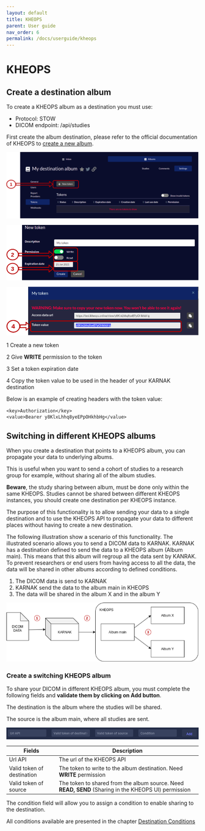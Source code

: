 ```yaml
---
layout: default
title: KHEOPS
parent: User guide
nav_order: 6
permalink: /docs/userguide/kheops
---
```


# KHEOPS

## Create a destination album

To create a KHEOPS album as a destination you must use:

* Protocol: STOW
* DICOM endpoint: /api/studies

First create the album destination, please refer to the official documentation of KHEOPS to [create a new album](https://docs.kheops.online/docs/albums/new_album).

![New token](resources/kheops_newtoken.png)

![New token](resources/kheops_newtoken_1.png)

![New token](resources/kheops_newtoken_2.png)

1 Create a new token

2 Give **WRITE** permission to the token

3 Set a token expiration date

4 Copy the token value to be used in the header of your KARNAK destination

Below is an example of creating headers with the token value:

```
<key>Authorization</key>
<value>Bearer y8KlxLhhq8yeEPpOHkhbHg</value>
```

## Switching in different KHEOPS albums

When you create a destination that points to a KHEOPS album, you can propagate your data to underlying albums.

This is useful when you want to send a cohort of studies to a research group for example, without sharing all of the album studies.

**Beware**, the study sharing between album, must be done only within the same KHEOPS. Studies cannot be shared between different KHEOPS instances, you should create one destination per KHEOPS instance.

The purpose of this functionality is to allow sending your data to a single destination and to use the KHEOPS API to propagate your data to different places without having to create a new destination.

The following illustration show a scenario of this functionality. The illustrated scenario allows you to send a DICOM data to KARNAK. KARNAK has a destination defined to send the data to a KHEOPS album (Album main). This means that this album will regroup all the data sent by KANRAK. To prevent researchers or end users from having access to all the data, the data will be shared in other albums according to defined conditions.

1. The DICOM data is send to KARNAK
2. KARNAK send the data to the album main in KHEOPS
3. The data will be shared in the album X and in the album Y

![Switching KHEOPS example](resources/switching_kheops_scenario.png)

### Create a switching KHEOPS album

To share your DICOM in different KHEOPS album, you must complete the following fields and **validate them by clicking on Add button**.

The destination is the album where the studies will be shared.

The source is the album main, where all studies are sent.

![Switching](resources/kheops_switching.png)

| Fields                     | Description                                                  |
| -------------------------- | ------------------------------------------------------------ |
| Url API                    | The url of the KHEOPS API                                    |
| Valid token of destination | The token to write to the album destination. Need **WRITE** permission |
| Valid token of source      | The token to shared from the album source. Need **READ, SEND** (Sharing in the KHEOPS UI) permission |

The condition field will allow you to assign a condition to enable sharing to the destination.

All conditions available are presented in the chapter [Destination Conditions](conditions)
